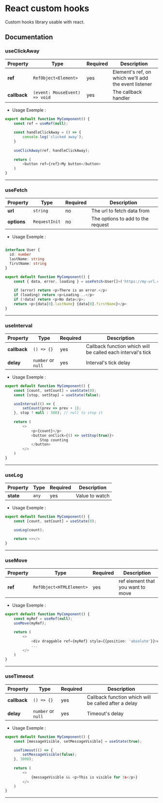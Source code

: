 # React custom hooks

Custom hooks library usable with react.

## Documentation

### useClickAway

Property | Type | Required | Description
--- | --- | --- | ---
**ref** | `RefObject<Element>` | yes | Element's ref, on which we'll add the event listener
**callback** | `(event: MouseEvent) => void` | yes | The callback handler

- Usage Exemple : 
```typescript jsx
export default function MyComponent() {
    const ref = useRef(null);
    
    const handleClickAway = () => {
        console.log('clicked away');
    }
    
    useClickAway(ref, handleClickAway);
    
    return (
        <button ref={ref}>My button</button>
    )
}
```
<hr/>

### useFetch

Property | Type | Required | Description
--- | --- | --- | ---
**url** | `string` | no | The url to fetch data from
**options** | `RequestInit` | no | The options to add to the request

- Usage Exemple : 
```typescript jsx

interface User {
  id: number
  lastName: string
  firstName: string
}

export default function MyComponent() {
    const { data, error, loading } = useFetch<User[]>('https://my-url.com/users')
    
    if (error) return <p>There is an error.</p>
    if (loading) return <p>Loading...</p>
    if (!data) return <p>No data</p>;
    return <p>{data[0].lastName} {data[0].firstName}</p>
}
```
<hr/>

### useInterval

Property | Type | Required | Description
--- | --- | --- | ---
**callback** | `() => {}` | yes | Callback function which will be called each interval's tick
**delay** | `number` or `null` | yes | Interval's tick delay

- Usage Exemple : 
```typescript jsx
export default function MyComponent() {
    const [count, setCount] = useState(0);    
    const [stop, setStop] = useState(false);    

    useInterval(() => {
        setCount(prev => prev + 1);
    }, stop ? null : 500); // null to stop it 
    
    return (
        <>
            <p>{count}</p> 
            <button onClick={() => setStop(true)}>
                Stop counting
            </button>
        </>
    )
}
```
<hr/>

### useLog

Property | Type | Required | Description
--- | --- | --- | ---
**state** | `any` | yes | Value to watch

- Usage Exemple : 
```typescript jsx
export default function MyComponent() {
    const [count, setCount] = useState(0);

    useLog(count);

    return <></>
}
```
<hr/>

### useMove

Property | Type | Required | Description
--- | --- | --- | ---
**ref** | `RefObject<HTMLElement>` | yes | ref element that you want to move

- Usage Exemple : 
```typescript jsx
export default function MyComponent() {
    const myRef = useRef(null);
    useMove(myRef);
    
    return (
        <>
            <div draggable ref={myRef} style={{position: 'absolute'}}>drag me</div>
            ...
        </>
    )
}
```
<hr/>

### useTimeout

Property | Type | Required | Description
--- | --- | --- | ---
**callback** | `() => {}` | yes | Callback function which will be called after a delay
**delay** | `number` or `null` | yes | Timeout's delay

- Usage Exemple : 
```typescript jsx
export default function MyComponent() {
    const [messageVisible, setMessageVisible] = useState(true);

    useTimeout(() => {
        setMessageVisible(false);
    }, 3000);
    
    return (
        <>
            {messageVisible && <p>This is visible for 3s</p>}
        </>
    )
}
```
<hr/>
